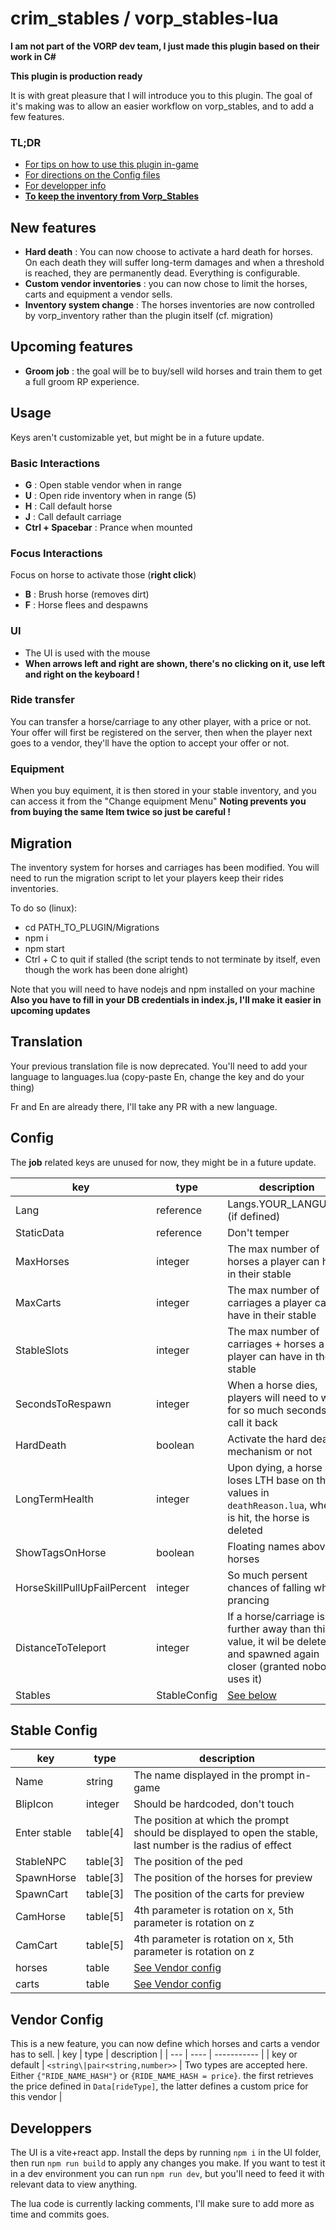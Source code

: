 # crim_stables / vorp_stables-lua

**I am not part of the VORP dev team, I just made this plugin based on their work in C#**

**This plugin is production ready**

It is with great pleasure that I will introduce you to this plugin. The goal of it's making was to allow an easier workflow on vorp_stables, and to add a few features.

### TL;DR
- [For tips on how to use this plugin in-game](#Usage)
- [For directions on the Config files](#Config)
- [For developper info](#Developpers)
- **[To keep the inventory from Vorp_Stables](#Migration)**


## New features
- **Hard death** : You can now choose to activate a hard death for horses. On each death they will suffer long-term damages and when a threshold is reached, they are permanently dead. Everything is configurable.
- **Custom vendor inventories** : you can now chose to limit the horses, carts and equipment a vendor sells.
- **Inventory system change** : The horses inventories are now controlled by vorp_inventory rather than the plugin itself (cf. migration)

## Upcoming features
- **Groom job** : the goal will be to buy/sell wild horses and train them to get a full groom RP experience.

## Usage
Keys aren't customizable yet, but might be in a future update.

### Basic Interactions

- **G** : Open stable vendor when in range
- **U** : Open ride inventory when in range (5)
- **H** : Call default horse
- **J** : Call default carriage
- **Ctrl + Spacebar** : Prance when mounted

### Focus Interactions
Focus on horse to activate those (**right click**)
- **B** : Brush horse (removes dirt)
- **F** : Horse flees and despawns

### UI
- The UI is used with the mouse
- **When arrows left and right are shown, there's no clicking on it, use left and right on the keyboard !**

### Ride transfer
You can transfer a horse/carriage to any other player, with a price or not. Your offer will first be registered on the server, then when the player next goes to a vendor, they'll have the option to accept your offer or not.

### Equipment
When you buy equiment, it is then stored in your stable inventory, and you can access it from the "Change equipment Menu" **Noting prevents you from buying the same Item twice so just be careful !**

## Migration
The inventory system for horses and carriages has been modified. You will need to run the migration script to let your players keep their rides inventories.

To do so (linux): 
- cd PATH_TO_PLUGIN/Migrations
- npm i
- npm start
- Ctrl + C to quit if stalled (the script tends to not terminate by itself, even though the work has been done alright)

Note that you will need to have nodejs and npm installed on your machine
**Also you have to fill in your DB credentials in index.js, I'll make it easier in upcoming updates**

## Translation

Your previous translation file is now deprecated. You'll need to add your language to languages.lua (copy-paste En, change the key and do your thing)

Fr and En are already there, I'll take any PR with a new language.

## Config

The **job** related keys are unused for now, they might be in a future update.

| key | type | description |
| --- | ---- | ----------- |
| Lang | reference | Langs.YOUR_LANGUAGE (if defined)|
| StaticData | reference | Don't temper |
| MaxHorses | integer | The max number of horses a player can have in their stable |
| MaxCarts | integer | The max number of carriages a player can have in their stable |
| StableSlots | integer | The max number of carriages + horses a player can have in their stable |
| SecondsToRespawn | integer | When a horse dies, players will need to wait for so much seconds to call it back |
| HardDeath | boolean | Activate the hard death mechanism or not |
| LongTermHealth | integer | Upon dying, a horse loses LTH base on the values in `deathReason.lua`, when 0 is hit, the horse is deleted |
| ShowTagsOnHorse | boolean | Floating names above horses |
| HorseSkillPullUpFailPercent | integer | So much persent chances of falling when prancing |
| DistanceToTeleport | integer | If a horse/carriage is further away than this value, it wil be deleted and spawned again closer (granted nobody uses it) |
| Stables | StableConfig | [See below](#Stable-Config) |

## Stable Config

| key | type | description |
| --- | ---- | ----------- |
| Name | string | The name displayed in the prompt in-game |
| BlipIcon | integer | Should be hardcoded, don't touch |
| Enter stable | table[4] | The position at which the prompt should be displayed to open the stable, last number is the radius of effect |
| StableNPC | table[3] | The position of the ped |
| SpawnHorse | table[3] | The position of the horses for preview |
| SpawnCart | table[3] | The position of the carts for preview |
| CamHorse | table[5] | 4th parameter is rotation on x, 5th parameter is rotation on z |
| CamCart | table[5] | 4th parameter is rotation on x, 5th parameter is rotation on z |
| horses | table | [See Vendor config](#Vendor-Config)|
| carts | table | [See Vendor config](#Vendor-Config)|

## Vendor Config
This is a new feature, you can now define which horses and carts a vendor has to sell.
| key | type | description |
| --- | ---- | ----------- |
| key or default | `<string\|pair<string,number>>` | Two types are accepted here. Either `{"RIDE_NAME_HASH"}` or `{RIDE_NAME_HASH = price}`. the first retrieves the price defined in `Data[rideType]`, the latter defines a custom price for this vendor |

## Developpers
The UI is a vite+react app. Install the deps by running `npm i` in the UI folder, then run `npm run build` to apply any changes you make. If you want to test it in a dev environment you can run `npm run dev`, but you'll need to feed it with relevant data to view anything.


The lua code is currently lacking comments, I'll make sure to add more as time and commits goes.
